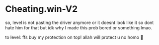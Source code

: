 # Cheating.win-V2
so, level is not pasting the driver anymore or it doesnt look like it so dont hate him for that but idk why I made this prob bored or something lmao.


to level:
ffs buy my protection on top! allah will protect u no homo 🙏

